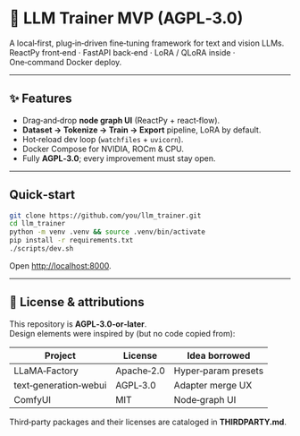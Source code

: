 # 🦙 LLM Trainer MVP (AGPL‑3.0)

A local‑first, plug‑in‑driven fine‑tuning framework for text and vision LLMs.  
ReactPy front‑end · FastAPI back‑end · LoRA / QLoRA inside · One‑command Docker deploy.

---

## ✨ Features

* Drag‑and‑drop **node graph UI** (ReactPy + react‑flow).  
* **Dataset → Tokenize → Train → Export** pipeline, LoRA by default.  
* Hot‑reload dev loop (`watchfiles` + `uvicorn`).  
* Docker Compose for NVIDIA, ROCm & CPU.  
* Fully **AGPL‑3.0**; every improvement must stay open.

---

## Quick‑start

```bash
git clone https://github.com/you/llm_trainer.git
cd llm_trainer
python -m venv .venv && source .venv/bin/activate
pip install -r requirements.txt
./scripts/dev.sh
```

Open <http://localhost:8000>.

---

## 📜 License & attributions

This repository is **AGPL‑3.0‑or‑later**.  
Design elements were inspired by (but no code copied from):

| Project | License | Idea borrowed |
|---------|---------|---------------|
| LLaMA‑Factory | Apache‑2.0 | Hyper‑param presets |
| text‑generation‑webui | AGPL‑3.0 | Adapter merge UX |
| ComfyUI | MIT | Node‑graph UI |

Third‑party packages and their licenses are cataloged in **THIRDPARTY.md**.
